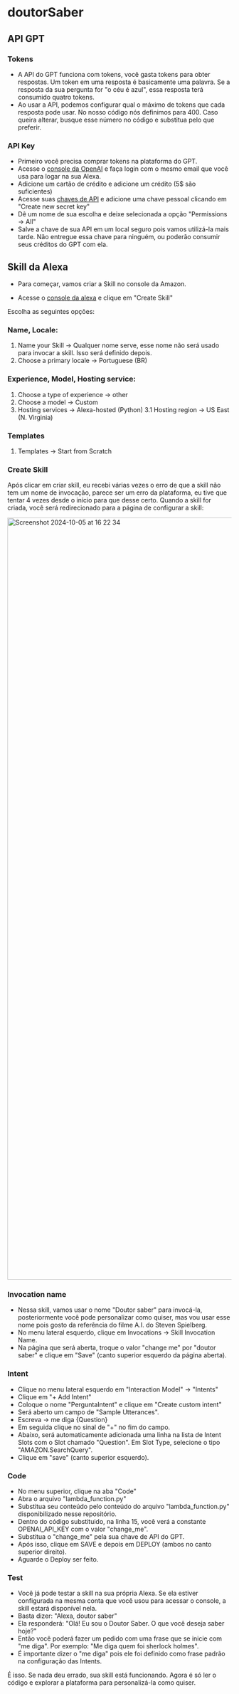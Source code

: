 # doutorSaber


## API GPT

### Tokens
- A API do GPT funciona com tokens, você gasta tokens para obter respostas. Um token em uma resposta é basicamente uma palavra. Se a resposta da sua pergunta for "o céu é azul", essa resposta terá consumido quatro tokens.
- Ao usar a API, podemos configurar qual o máximo de tokens que cada resposta pode usar. No nosso código nós definimos para 400. Caso queira alterar, busque esse número no código e substitua pelo que preferir.

### API Key
- Primeiro você precisa comprar tokens na plataforma do GPT.
- Acesse o [console da OpenAI](https://platform.openai.com/settings/organization/billing/overview) e faça login com o mesmo email que você usa para logar na sua Alexa.
- Adicione um cartão de crédito e adicione um crédito (5$ são suficientes)
- Acesse suas [chaves de API](https://platform.openai.com/settings/profile?tab=api-keys) e adicione uma chave pessoal clicando em "Create new secret key"
- Dê um nome de sua escolha e deixe selecionada a opção "Permissions -> All"
- Salve a chave de sua API em um local seguro pois vamos utilizá-la mais tarde. Não entregue essa chave para ninguém, ou poderão consumir seus créditos do GPT com ela.

## Skill da Alexa

- Para começar, vamos criar a Skill no console da Amazon.

- Acesse o [console da alexa](https://developer.amazon.com/alexa/console/ask) e clique em "Create Skill"

Escolha as seguintes opções:

### Name, Locale:
1. Name your Skill -> Qualquer nome serve, esse nome não será usado para invocar a skill. Isso será definido depois.
2. Choose a primary locale -> Portuguese (BR)

### Experience, Model, Hosting service:
1. Choose a type of experience -> other
2. Choose a model -> Custom
3. Hosting services -> Alexa-hosted (Python)
   3.1 Hosting region -> US East (N. Virginia)

### Templates
1. Templates -> Start from Scratch

### Create Skill
Após clicar em criar skill, eu recebi várias vezes o erro de que a skill não tem um nome de invocação, parece ser um erro da plataforma, eu tive que tentar 4 vezes desde o início para que desse certo.
Quando a skill for criada, você será redirecionado para a página de configurar a skill:

<img width="1713" alt="Screenshot 2024-10-05 at 16 22 34" src="https://github.com/user-attachments/assets/4e912bdc-c40c-4f99-812a-ddcaf140e694">

### Invocation name
- Nessa skill, vamos usar o nome "Doutor saber" para invocá-la, posteriormente você pode personalizar como quiser, mas vou usar esse nome pois gosto da referência do filme A.I. do Steven Spielberg.
- No menu lateral esquerdo, clique em Invocations -> Skill Invocation Name.
- Na página que será aberta, troque o valor "change me" por "doutor saber" e clique em "Save" (canto superior esquerdo da página aberta).

### Intent
- Clique no menu lateral esquerdo em "Interaction Model" -> "Intents"
- Clique em "+ Add Intent"
- Coloque o nome "PerguntaIntent" e clique em "Create custom intent"
- Será aberto um campo de "Sample Utterances". 
- Escreva -> me diga {Question}
- Em seguida clique no sinal de "+" no fim do campo.
- Abaixo, será automaticamente adicionada uma linha na lista de Intent Slots com o Slot chamado "Question". Em Slot Type, selecione o tipo "AMAZON.SearchQuery".
- Clique em "save" (canto superior esquerdo).

### Code
- No menu superior, clique na aba "Code"
- Abra o arquivo "lambda_function.py"
- Substitua seu conteúdo pelo conteúdo do arquivo "lambda_function.py" disponibilizado nesse repositório.
- Dentro do código substituido, na linha 15, você verá a constante OPENAI_API_KEY com o valor "change_me". 
- Substitua o "change_me" pela sua chave de API do GPT.
- Após isso, clique em SAVE e depois em DEPLOY (ambos no canto superior direito).
- Aguarde o Deploy ser feito.

### Test
- Você já pode testar a skill na sua própria Alexa. Se ela estiver configurada na mesma conta que você usou para acessar o console, a skill estará disponível nela.
- Basta dizer: "Alexa, doutor saber"
- Ela responderá: "Olá! Eu sou o Doutor Saber. O que você deseja saber hoje?"
- Então você poderá fazer um pedido com uma frase que se inicie com "me diga". Por exemplo: "Me diga quem foi sherlock holmes".
- É importante dizer o "me diga" pois ele foi definido como frase padrão na configuração das Intents.

É isso. Se nada deu errado, sua skill está funcionando.
Agora é só ler o código e explorar a plataforma para personalizá-la como quiser.


